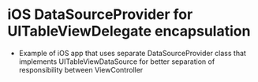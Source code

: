 # iOS DataSourceProvider for UITableViewDelegate encapsulation

- Example of iOS app that uses separate DataSourceProvider class that implements UITableViewDataSource for better separation of responsibility between ViewController